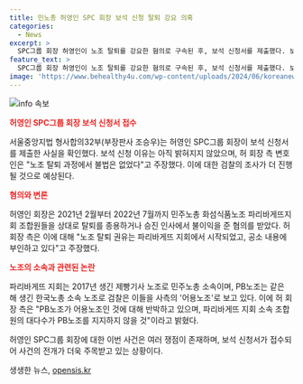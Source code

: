 ```yaml
---
title: 민노총 허영인 SPC 회장 보석 신청 탈퇴 강요 의혹
categories:
  - News
excerpt: >
  SPC그룹 회장 허영인이 노조 탈퇴를 강요한 혐의로 구속된 후, 보석 신청서를 제출했다. 보석 이유는 알려지지 않았으며, 허 회장 측은 노조 탈퇴 권유는 파리바게뜨 지회에서 시작했다고 주장했다. 노조 소속과 관련된 논란도 이어졌으나, 허 회장은 해당 혐의를 부인하고 있으며 검찰과의 출석 요구에 대한 불출석 등 일련의 사건이 벌어지고 있다.
feature_text: >
  SPC그룹 회장 허영인이 노조 탈퇴를 강요한 혐의로 구속된 후, 보석 신청서를 제출했다. 보석 이유는 알려지지 않았으며, 허 회장 측은 노조 탈퇴 권유는 파리바게뜨 지회에서 시작했다고 주장했다. 노조 소속과 관련된 논란도 이어졌으나, 허 회장은 해당 혐의를 부인하고 있으며 검찰과의 출석 요구에 대한 불출석 등 일련의 사건이 벌어지고 있다.
image: 'https://www.behealthy4u.com/wp-content/uploads/2024/06/koreanews.jpg'
---
```


<p><img src="https://www.behealthy4u.com/wp-content/uploads/2024/06/koreanews.jpg" alt="info 속보" /></p>

<p><b><span style="color: #ee2323;">허영인 SPC그룹 회장 보석 신청서 접수</span></b></p>

<p>서울중앙지법 형사합의32부(부장판사 조승우)는 허영인 SPC그룹 회장이 보석 신청서를 제출한 사실을 확인했다. 보석 신청 이유는 아직 밝혀지지 않았으며, 허 회장 측 변호인은 "노조 탈퇴 과정에서 불법은 없었다"고 주장했다. 이에 대한 검찰의 조사가 더 진행될 것으로 예상된다.</p>

<p><b><span style="color: #ee2323;">혐의와 변론</span></b></p>

<p>허영인 회장은 2021년 2월부터 2022년 7월까지 민주노총 화섬식품노조 파리바게뜨지회 조합원들을 상대로 탈퇴를 종용하거나 승진 인사에서 불이익을 준 혐의를 받았다. 허 회장 측은 이에 대해 "노조 탈퇴 권유는 파리바게뜨 지회에서 시작되었고, 공소 내용에 부인하고 있다"고 주장했다.</p>

<p><b><span style="color: #ee2323;">노조의 소속과 관련된 논란</span></b></p>

<p>파리바게뜨 지회는 2017년 생긴 제빵기사 노조로 민주노총 소속이며, PB노조는 같은 해 생긴 한국노총 소속 노조로 검찰은 이들을 사측의 '어용노조'로 보고 있다. 이에 허 회장 측은 "PB노조가 어용노조인 것에 대해 반박하고 있으며, 파리바게뜨 지회 소속 조합원의 대다수가 PB노조를 지지하지 않을 것"이라고 밝혔다.</p>

<p>허영인 SPC그룹 회장에 대한 이번 사건은 여러 쟁점이 존재하며, 보석 신청서가 접수되어 사건의 전개가 더욱 주목받고 있는 상황이다.</p>
생생한 뉴스, <a href="https://opensis.kr" rel="dofollow">opensis.kr</a>


